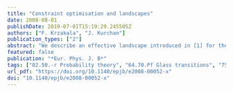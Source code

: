 ```yaml
---
title: "Constraint optimisation and landscapes"
date: 2008-08-01
publishDate: 2019-07-01T15:19:29.245505Z
authors: ["F. Krzakala", "J. Kurchan"]
publication_types: ["2"]
abstract: "We describe an effective landscape introduced in [1] for the analysis of Constraint Satisfaction problems, such as Sphere Packing, K-SAT and Graph Coloring. This geometric construction reexpresses such problems in the more familiar terms of optimisation in rugged energy landscapes. In particular, it allows one to understand the puzzling fact that unsophisticated programs are successful well beyond what was considered to be the `hard’ transition, and suggests an algorithm defining a new, higher, easy-hard frontier."
featured: false
publication: "*Eur. Phys. J. B*"
tags: ["02.50.-r Probability theory", "64.70.Pf Glass transitions", "75.10.Nr Spin-glass and other random models", "81.05.Rm Porous materials; granular materials", "and statistics", "stochastic processes"]
url_pdf: "https://doi.org/10.1140/epjb/e2008-00052-x"
doi: "10.1140/epjb/e2008-00052-x"
---
```


